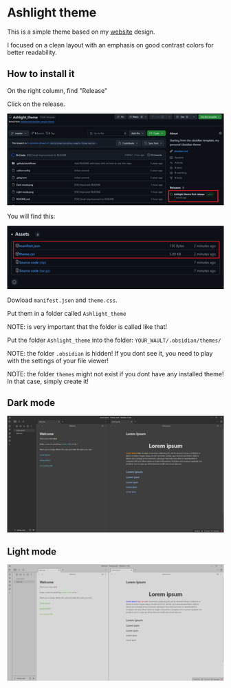 
# Ashlight theme

This is a simple theme based on my [website](https://st-costa.github.io/) design.

I focused on a clean layout with an emphasis on good contrast colors for better readability. 

## How to install it
On the right column, find "Release"

Click on the release.

![](./installation%20guide.png)

You will find this:

![](./release%20dowload.png)

Dowload `manifest.json` and `theme.css`.

Put them in a folder called `Ashlight_theme`

NOTE: is very important that the folder is called like that!

Put the folder `Ashlight_theme` into the folder: `YOUR_WAULT/.obsidian/themes/`

NOTE: the folder `.obsidian` is hidden! If you dont see it, you need to play with the settings of your file viewer!

NOTE: the folder `themes` might not exist if you dont have any installed theme! In that case, simply create it!

## Dark mode
![](./Dark%20mode.png)

## Light mode
![](./Light%20mode.png)


